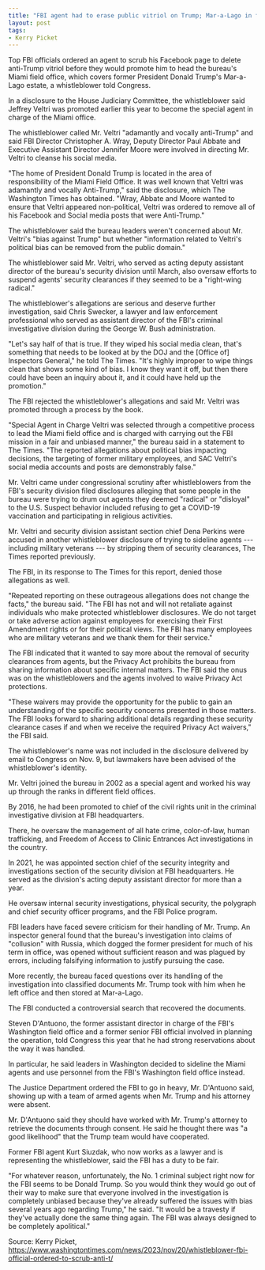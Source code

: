 ```yaml
---
title: "FBI agent had to erase public vitriol on Trump; Mar-a-Lago in field office's jurisdiction"
layout: post
tags:
- Kerry Picket
---
```


Top FBI officials ordered an agent to scrub his Facebook page to delete anti-Trump vitriol before they would promote him to head the bureau's Miami field office, which covers former President Donald Trump's Mar-a-Lago estate, a whistleblower told Congress.

In a disclosure to the House Judiciary Committee, the whistleblower said Jeffrey Veltri was promoted earlier this year to become the special agent in charge of the Miami office.

The whistleblower called Mr. Veltri "adamantly and vocally anti-Trump" and said FBI Director Christopher A. Wray, Deputy Director Paul Abbate and Executive Assistant Director Jennifer Moore were involved in directing Mr. Veltri to cleanse his social media.

"The home of President Donald Trump is located in the area of responsibility of the Miami Field Office. It was well known that Veltri was adamantly and vocally Anti-Trump," said the disclosure, which The Washington Times has obtained. "Wray, Abbate and Moore wanted to ensure that Veltri appeared non-political, Veltri was ordered to remove all of his Facebook and Social media posts that were Anti-Trump."

The whistleblower said the bureau leaders weren't concerned about Mr. Veltri's "bias against Trump" but whether "information related to Veltri's political bias can be removed from the public domain."

The whistleblower said Mr. Veltri, who served as acting deputy assistant director of the bureau's security division until March, also oversaw efforts to suspend agents' security clearances if they seemed to be a "right-wing radical."

The whistleblower's allegations are serious and deserve further investigation, said Chris Swecker, a lawyer and law enforcement professional who served as assistant director of the FBI's criminal investigative division during the George W. Bush administration.

"Let's say half of that is true. If they wiped his social media clean, that's something that needs to be looked at by the DOJ and the \[Office of\] Inspectors General," he told The Times. "It's highly improper to wipe things clean that shows some kind of bias. I know they want it off, but then there could have been an inquiry about it, and it could have held up the promotion."

The FBI rejected the whistleblower's allegations and said Mr. Veltri was promoted through a process by the book.

"Special Agent in Charge Veltri was selected through a competitive process to lead the Miami field office and is charged with carrying out the FBI mission in a fair and unbiased manner," the bureau said in a statement to The Times. "The reported allegations about political bias impacting decisions, the targeting of former military employees, and SAC Veltri's social media accounts and posts are demonstrably false."

Mr. Veltri came under congressional scrutiny after whistleblowers from the FBI's security division filed disclosures alleging that some people in the bureau were trying to drum out agents they deemed "radical" or "disloyal" to the U.S. Suspect behavior included refusing to get a COVID-19 vaccination and participating in religious activities.

Mr. Veltri and security division assistant section chief Dena Perkins were accused in another whistleblower disclosure of trying to sideline agents --- including military veterans --- by stripping them of security clearances, The Times reported previously.

The FBI, in its response to The Times for this report, denied those allegations as well.

"Repeated reporting on these outrageous allegations does not change the facts," the bureau said. "The FBI has not and will not retaliate against individuals who make protected whistleblower disclosures. We do not target or take adverse action against employees for exercising their First Amendment rights or for their political views. The FBI has many employees who are military veterans and we thank them for their service."

The FBI indicated that it wanted to say more about the removal of security clearances from agents, but the Privacy Act prohibits the bureau from sharing information about specific internal matters. The FBI said the onus was on the whistleblowers and the agents involved to waive Privacy Act protections.

"These waivers may provide the opportunity for the public to gain an understanding of the specific security concerns presented in those matters. The FBI looks forward to sharing additional details regarding these security clearance cases if and when we receive the required Privacy Act waivers," the FBI said.

The whistleblower's name was not included in the disclosure delivered by email to Congress on Nov. 9, but lawmakers have been advised of the whistleblower's identity.

Mr. Veltri joined the bureau in 2002 as a special agent and worked his way up through the ranks in different field offices.

By 2016, he had been promoted to chief of the civil rights unit in the criminal investigative division at FBI headquarters.

There, he oversaw the management of all hate crime, color-of-law, human trafficking, and Freedom of Access to Clinic Entrances Act investigations in the country.

In 2021, he was appointed section chief of the security integrity and investigations section of the security division at FBI headquarters. He served as the division's acting deputy assistant director for more than a year.

He oversaw internal security investigations, physical security, the polygraph and chief security officer programs, and the FBI Police program.

FBI leaders have faced severe criticism for their handling of Mr. Trump. An inspector general found that the bureau's investigation into claims of "collusion" with Russia, which dogged the former president for much of his term in office, was opened without sufficient reason and was plagued by errors, including falsifying information to justify pursuing the case.

More recently, the bureau faced questions over its handling of the investigation into classified documents Mr. Trump took with him when he left office and then stored at Mar-a-Lago.

The FBI conducted a controversial search that recovered the documents.

Steven D'Antuono, the former assistant director in charge of the FBI's Washington field office and a former senior FBI official involved in planning the operation, told Congress this year that he had strong reservations about the way it was handled.

In particular, he said leaders in Washington decided to sideline the Miami agents and use personnel from the FBI's Washington field office instead.

The Justice Department ordered the FBI to go in heavy, Mr. D'Antuono said, showing up with a team of armed agents when Mr. Trump and his attorney were absent.

Mr. D'Antuono said they should have worked with Mr. Trump's attorney to retrieve the documents through consent. He said he thought there was "a good likelihood" that the Trump team would have cooperated.

Former FBI agent Kurt Siuzdak, who now works as a lawyer and is representing the whistleblower, said the FBI has a duty to be fair.

"For whatever reason, unfortunately, the No. 1 criminal subject right now for the FBI seems to be Donald Trump. So you would think they would go out of their way to make sure that everyone involved in the investigation is completely unbiased because they've already suffered the issues with bias several years ago regarding Trump," he said. "It would be a travesty if they've actually done the same thing again. The FBI was always designed to be completely apolitical."

Source: Kerry Picket, https://www.washingtontimes.com/news/2023/nov/20/whistleblower-fbi-official-ordered-to-scrub-anti-t/
